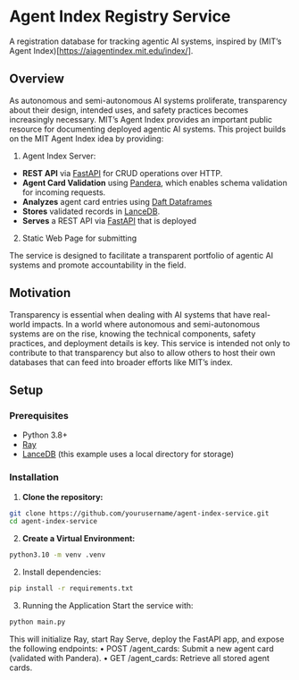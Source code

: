 # Agent Index Registry Service

A registration database for tracking agentic AI systems, inspired by (MIT’s Agent Index)[https://aiagentindex.mit.edu/index/].

## Overview

As autonomous and semi-autonomous AI systems proliferate, transparency about their design, intended uses, and safety practices becomes increasingly necessary. MIT’s Agent Index provides an important public resource for documenting deployed agentic AI systems. This project builds on the MIT Agent Index idea by providing:


1. Agent Index Server: 
- **REST API** via [FastAPI](https://fastapi.tiangolo.com/) for CRUD operations over HTTP. 
- **Agent Card Validation** using [Pandera](https://pandera.readthedocs.io/en/stable/), which enables schema validation for incoming requests. 
- **Analyzes** agent card entries using [Daft Dataframes](https://www.getdaft.io/)
- **Stores** validated records in [LanceDB](https://lancedb.com/).
- **Serves** a REST API via [FastAPI](https://fastapi.tiangolo.com/) that is deployed

2. Static Web Page for submitting 

The service is designed to facilitate a transparent portfolio of agentic AI systems and promote accountability in the field.

## Motivation

Transparency is essential when dealing with AI systems that have real-world impacts. In a world where autonomous and semi-autonomous systems are on the rise, knowing the technical components, safety practices, and deployment details is key. This service is intended not only to contribute to that transparency but also to allow others to host their own databases that can feed into broader efforts like MIT’s index.

## Setup

### Prerequisites

- Python 3.8+
- [Ray](https://docs.ray.io/en/latest/serve/index.html)
- [LanceDB](https://lancedb.com/) (this example uses a local directory for storage)

### Installation

1. **Clone the repository:**
```bash
git clone https://github.com/yourusername/agent-index-service.git
cd agent-index-service
```

2. **Create a Virtual Environment:**
```bash
python3.10 -m venv .venv
```

2.	Install dependencies:
```bash
pip install -r requirements.txt
```

3. Running the Application
Start the service with:
```bash
python main.py
```
This will initialize Ray, start Ray Serve, deploy the FastAPI app, and expose the following endpoints:
	•	POST /agent_cards: Submit a new agent card (validated with Pandera).
	•	GET /agent_cards: Retrieve all stored agent cards.

